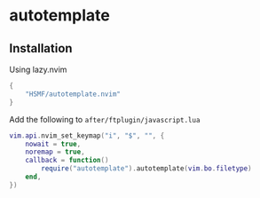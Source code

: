 # autotemplate

## Installation


Using lazy.nvim

```lua
{
    "HSMF/autotemplate.nvim"
}
```

Add the following to `after/ftplugin/javascript.lua`


```lua
vim.api.nvim_set_keymap("i", "$", "", {
    nowait = true,
    noremap = true,
    callback = function()
        require("autotemplate").autotemplate(vim.bo.filetype)
    end,
})
```
